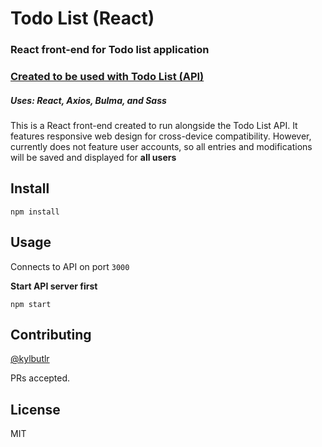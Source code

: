 # Todo List (React)
### React front-end for Todo list application 
### [Created to be used with Todo List (API)](https://github.com/kylbutlr/todo-list-api)
##### Uses: React, Axios, Bulma, and Sass

This is a React front-end created to run alongside the Todo List API.
It features responsive web design for cross-device compatibility.
However, currently does not feature user accounts, so all entries and modifications will be saved and displayed for **all users**

## Install

```shell
npm install
```

## Usage

Connects to API on port `3000`

**Start API server first**

```shell
npm start
```

## Contributing

[@kylbutlr](https://github.com/kylbutlr)

PRs accepted.

## License

MIT
